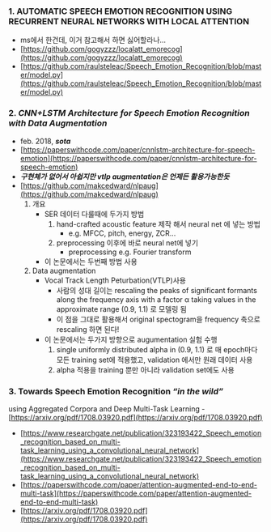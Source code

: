 ### 1. AUTOMATIC SPEECH EMOTION RECOGNITION USING RECURRENT NEURAL NETWORKS WITH LOCAL ATTENTION
- ms에서 한건데, 이거 참고해서 하면 싫어할라나...
- [https://github.com/gogyzzz/localatt_emorecog](https://github.com/gogyzzz/localatt_emorecog)
- [https://github.com/raulsteleac/Speech_Emotion_Recognition/blob/master/model.py](https://github.com/raulsteleac/Speech_Emotion_Recognition/blob/master/model.py)

### 2. ***CNN+LSTM Architecture for Speech Emotion Recognition with Data Augmentation***
- feb. 2018, ***sota***
- [https://paperswithcode.com/paper/cnnlstm-architecture-for-speech-emotion](https://paperswithcode.com/paper/cnnlstm-architecture-for-speech-emotion)
- ***구현체가 없어서 아쉽지만 vtlp augmentation은 언제든 활용가능한듯***
- [https://github.com/makcedward/nlpaug](https://github.com/makcedward/nlpaug)
    1. 개요
        - SER 데이터 다룰때에 두가지 방법
            1. hand-crafted acoustic feature 제작 해서 neural net 에 넣는 방법
                - e.g. MFCC, pitch, energy, ZCR...
            2. preprocessing 이후에 바로 neural net에 넣기
                - preprocessing e.g. Fourier transform
        - 이 논문에서는 두번째 방법 사용
    2. Data augmentation
        - Vocal Track Length Peturbation(VTLP)사용
            - 사람의 성대 길이는 rescaling the peaks of significant formants along the frequency axis with a factor α taking values in the approximate range (0.9, 1.1) 로 모델링 됨
            - 이 점을 그대로 활용해서 original spectogram을 frequency 축으로 rescaling 하면 된다!
        - 이 논문에서는 두가지 방향으로 augumentation 실험 수행
            1. single uniformly distributed alpha in (0.9, 1.1) 로 매 epoch마다 모든 training set에 적용했고, validation 에서만 원래 데이터 사용
            2. alpha 적용을 training 뿐만 아니라 validation set에도 사용

### 3. Towards Speech Emotion Recognition ***“in the wild”***
using Aggregated Corpora and Deep Multi-Task Learning
    - [https://arxiv.org/pdf/1708.03920.pdf](https://arxiv.org/pdf/1708.03920.pdf)
- [https://www.researchgate.net/publication/323193422_Speech_emotion_recognition_based_on_multi-task_learning_using_a_convolutional_neural_network](https://www.researchgate.net/publication/323193422_Speech_emotion_recognition_based_on_multi-task_learning_using_a_convolutional_neural_network)
- [https://paperswithcode.com/paper/attention-augmented-end-to-end-multi-task](https://paperswithcode.com/paper/attention-augmented-end-to-end-multi-task)
- [https://arxiv.org/pdf/1708.03920.pdf](https://arxiv.org/pdf/1708.03920.pdf)
